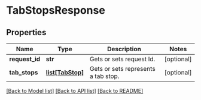 # TabStopsResponse

## Properties
Name | Type | Description | Notes
------------ | ------------- | ------------- | -------------
**request_id** | **str** | Gets or sets request Id. | [optional] 
**tab_stops** | [**list[TabStop]**](TabStop.md) | Gets or sets represents a tab stop. | [optional] 

[[Back to Model list]](../README.md#documentation-for-models) [[Back to API list]](../README.md#documentation-for-api-endpoints) [[Back to README]](../README.md)

